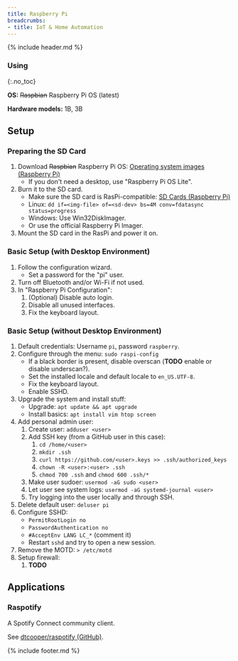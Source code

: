 ```yaml
---
title: Raspberry Pi
breadcrumbs:
- title: IoT & Home Automation
---
```

{% include header.md %}

### Using
{:.no_toc}

**OS:** ~~Raspbian~~ Raspberry Pi OS (latest)

**Hardware models:** 1B, 3B

## Setup

### Preparing the SD Card

1. Download ~~Raspbian~~ Raspberry Pi OS: [Operating system images (Raspberry Pi)](https://www.raspberrypi.org/software/operating-systems/)
    - If you don't need a desktop, use "Raspberry Pi OS Lite".
1. Burn it to the SD card.
    - Make sure the SD card is RasPi-compatible: [SD Cards (Raspberry Pi)](https://www.raspberrypi.org/documentation/installation/sd-cards.md)
    - Linux: `dd if=<img-file> of=<sd-dev> bs=4M conv=fdatasync status=progress`
    - Windows: Use Win32DiskImager.
    - Or use the official Raspberry Pi Imager.
1. Mount the SD card in the RasPi and power it on.

### Basic Setup (with Desktop Environment)

1. Follow the configuration wizard.
    - Set a password for the "pi" user.
1. Turn off Bluetooth and/or Wi-Fi if not used.
1. In "Raspberry Pi Configuration":
    1. (Optional) Disable auto login.
    1. Disable all unused interfaces.
    1. Fix the keyboard layout.

### Basic Setup (without Desktop Environment)

1. Default credentials: Username `pi`, password `raspberry`.
1. Configure through the menu: `sudo raspi-config`
    - If a black border is present, disable overscan (**TODO** enable or disable underscan?).
    - Set the installed locale and default locale to `en_US.UTF-8`.
    - Fix the keyboard layout.
    - Enable SSHD.
1. Upgrade the system and install stuff:
    - Upgrade: `apt update && apt upgrade`
    - Install basics: `apt install vim htop screen`
1. Add personal admin user:
    1. Create user: `adduser <user>`
    1. Add SSH key (from a GitHub user in this case):
        1. `cd /home/<user>`
        1. `mkdir .ssh`
        1. `curl https://github.com/<user>.keys >> .ssh/authorized_keys`
        1. `chown -R <user>:<user> .ssh`
        1. `chmod 700 .ssh` and `chmod 600 .ssh/*`
    1. Make user sudoer: `usermod -aG sudo <user>`
    1. Let user see system logs: `usermod -aG systemd-journal <user>`
    1. Try logging into the user locally and through SSH.
1. Delete default user: `deluser pi`
1. Configure SSHD:
    - `PermitRootLogin no`
    - `PasswordAuthentication no`
    - `#AcceptEnv LANG LC_*` (comment it)
    - Restart `sshd` and try to open a new session.
1. Remove the MOTD: `> /etc/motd`
1. Setup firewall:
    1. **TODO**

## Applications

### Raspotify

A Spotify Connect community client.

See [dtcooper/raspotify (GitHub)](https://github.com/dtcooper/raspotify).

{% include footer.md %}
